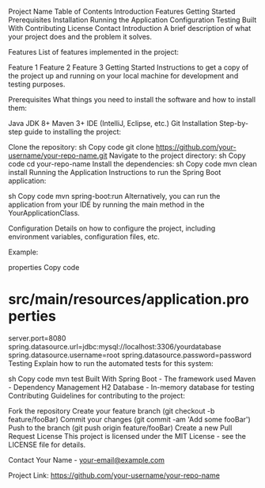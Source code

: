 Project Name
Table of Contents
Introduction
Features
Getting Started
Prerequisites
Installation
Running the Application
Configuration
Testing
Built With
Contributing
License
Contact
Introduction
A brief description of what your project does and the problem it solves.

Features
List of features implemented in the project:

Feature 1
Feature 2
Feature 3
Getting Started
Instructions to get a copy of the project up and running on your local machine for development and testing purposes.

Prerequisites
What things you need to install the software and how to install them:

Java JDK 8+
Maven 3+
IDE (IntelliJ, Eclipse, etc.)
Git
Installation
Step-by-step guide to installing the project:

Clone the repository:
sh
Copy code
git clone https://github.com/your-username/your-repo-name.git
Navigate to the project directory:
sh
Copy code
cd your-repo-name
Install the dependencies:
sh
Copy code
mvn clean install
Running the Application
Instructions to run the Spring Boot application:

sh
Copy code
mvn spring-boot:run
Alternatively, you can run the application from your IDE by running the main method in the YourApplicationClass.

Configuration
Details on how to configure the project, including environment variables, configuration files, etc.

Example:

properties
Copy code
# src/main/resources/application.properties
server.port=8080
spring.datasource.url=jdbc:mysql://localhost:3306/yourdatabase
spring.datasource.username=root
spring.datasource.password=password
Testing
Explain how to run the automated tests for this system:

sh
Copy code
mvn test
Built With
Spring Boot - The framework used
Maven - Dependency Management
H2 Database - In-memory database for testing
Contributing
Guidelines for contributing to the project:

Fork the repository
Create your feature branch (git checkout -b feature/fooBar)
Commit your changes (git commit -am 'Add some fooBar')
Push to the branch (git push origin feature/fooBar)
Create a new Pull Request
License
This project is licensed under the MIT License - see the LICENSE file for details.

Contact
Your Name - your-email@example.com

Project Link: https://github.com/your-username/your-repo-name
